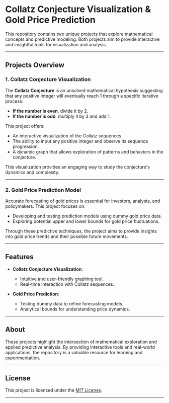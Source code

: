 # Collatz Conjecture Visualization & Gold Price Prediction

This repository contains two unique projects that explore mathematical concepts and predictive modeling. Both projects aim to provide interactive and insightful tools for visualization and analysis.

---

## Projects Overview

### 1. **Collatz Conjecture Visualization**

The **Collatz Conjecture** is an unsolved mathematical hypothesis suggesting that any positive integer will eventually reach 1 through a specific iterative process:

- **If the number is even**, divide it by 2.
- **If the number is odd**, multiply it by 3 and add 1.

This project offers:
- An interactive visualization of the Collatz sequences.
- The ability to input any positive integer and observe its sequence progression.
- A dynamic graph that allows exploration of patterns and behaviors in the conjecture.

This visualization provides an engaging way to study the conjecture's dynamics and complexity.

---

### 2. **Gold Price Prediction Model**

Accurate forecasting of gold prices is essential for investors, analysts, and policymakers. This project focuses on:
- Developing and testing prediction models using dummy gold price data.
- Exploring potential upper and lower bounds for gold price fluctuations.

Through these predictive techniques, the project aims to provide insights into gold price trends and their possible future movements.

---

## Features

- **Collatz Conjecture Visualization**:
  - Intuitive and user-friendly graphing tool.
  - Real-time interaction with Collatz sequences.
  
- **Gold Price Prediction**:
  - Testing dummy data to refine forecasting models.
  - Analytical bounds for understanding price dynamics.

---

## About

These projects highlight the intersection of mathematical exploration and applied predictive analysis. By providing interactive tools and real-world applications, the repository is a valuable resource for learning and experimentation.

---

## License

This project is licensed under the [MIT License](LICENSE).

---
